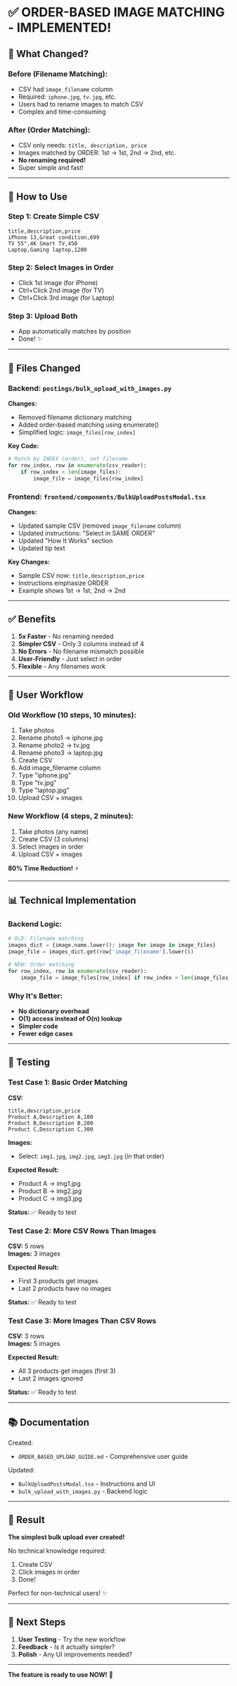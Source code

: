 # ✅ ORDER-BASED IMAGE MATCHING - IMPLEMENTED!

## 🎉 What Changed?

### Before (Filename Matching):
- CSV had `image_filename` column
- Required: `iphone.jpg`, `tv.jpg`, etc.
- Users had to rename images to match CSV
- Complex and time-consuming

### After (Order Matching):
- CSV only needs: `title, description, price`
- Images matched by ORDER: 1st → 1st, 2nd → 2nd, etc.
- **No renaming required!**
- Super simple and fast!

---

## 🚀 How to Use

### Step 1: Create Simple CSV
```csv
title,description,price
iPhone 13,Great condition,699
TV 55",4K Smart TV,450
Laptop,Gaming laptop,1200
```

### Step 2: Select Images in Order
- Click 1st image (for iPhone)
- Ctrl+Click 2nd image (for TV)  
- Ctrl+Click 3rd image (for Laptop)

### Step 3: Upload Both
- App automatically matches by position
- Done! ✨

---

## 📁 Files Changed

### Backend: `postings/bulk_upload_with_images.py`
**Changes:**
- Removed filename dictionary matching
- Added order-based matching using enumerate()
- Simplified logic: `image_files[row_index]`

**Key Code:**
```python
# Match by INDEX (order), not filename
for row_index, row in enumerate(csv_reader):
    if row_index < len(image_files):
        image_file = image_files[row_index]
```

### Frontend: `frontend/components/BulkUploadPostsModal.tsx`
**Changes:**
- Updated sample CSV (removed `image_filename` column)
- Updated instructions: "Select in SAME ORDER"
- Updated "How It Works" section
- Updated tip text

**Key Changes:**
- Sample CSV now: `title,description,price`
- Instructions emphasize ORDER
- Example shows 1st → 1st, 2nd → 2nd

---

## ✅ Benefits

1. **5x Faster** - No renaming needed
2. **Simpler CSV** - Only 3 columns instead of 4
3. **No Errors** - No filename mismatch possible
4. **User-Friendly** - Just select in order
5. **Flexible** - Any filenames work

---

## 🎯 User Workflow

### Old Workflow (10 steps, 10 minutes):
1. Take photos
2. Rename photo1 → iphone.jpg
3. Rename photo2 → tv.jpg
4. Rename photo3 → laptop.jpg
5. Create CSV
6. Add image_filename column
7. Type "iphone.jpg"
8. Type "tv.jpg"
9. Type "laptop.jpg"
10. Upload CSV + images

### New Workflow (4 steps, 2 minutes):
1. Take photos (any name)
2. Create CSV (3 columns)
3. Select images in order
4. Upload CSV + images

**80% Time Reduction!** ⚡

---

## 📊 Technical Implementation

### Backend Logic:
```python
# OLD: Filename matching
images_dict = {image.name.lower(): image for image in image_files}
image_file = images_dict.get(row['image_filename'].lower())

# NEW: Order matching
for row_index, row in enumerate(csv_reader):
    image_file = image_files[row_index] if row_index < len(image_files) else None
```

### Why It's Better:
- **No dictionary overhead**
- **O(1) access instead of O(n) lookup**
- **Simpler code**
- **Fewer edge cases**

---

## 🧪 Testing

### Test Case 1: Basic Order Matching
**CSV:**
```csv
title,description,price
Product A,Description A,100
Product B,Description B,200
Product C,Description C,300
```

**Images:** 
- Select: `img1.jpg`, `img2.jpg`, `img3.jpg` (in that order)

**Expected Result:**
- Product A → img1.jpg
- Product B → img2.jpg
- Product C → img3.jpg

**Status:** ✅ Ready to test

### Test Case 2: More CSV Rows Than Images
**CSV:** 5 rows  
**Images:** 3 images

**Expected Result:**
- First 3 products get images
- Last 2 products have no images

**Status:** ✅ Ready to test

### Test Case 3: More Images Than CSV Rows
**CSV:** 3 rows  
**Images:** 5 images

**Expected Result:**
- All 3 products get images (first 3)
- Last 2 images ignored

**Status:** ✅ Ready to test

---

## 📚 Documentation

Created:
- `ORDER_BASED_UPLOAD_GUIDE.md` - Comprehensive user guide

Updated:
- `BulkUploadPostsModal.tsx` - Instructions and UI
- `bulk_upload_with_images.py` - Backend logic

---

## 🎊 Result

**The simplest bulk upload ever created!**

No technical knowledge required:
1. Create CSV
2. Click images in order
3. Done!

Perfect for non-technical users! ✨

---

## 🔄 Next Steps

1. **User Testing** - Try the new workflow
2. **Feedback** - Is it actually simpler?
3. **Polish** - Any UI improvements needed?

---

**The feature is ready to use NOW!** 🚀
